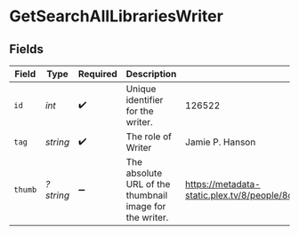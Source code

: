 # GetSearchAllLibrariesWriter


## Fields

| Field                                                                         | Type                                                                          | Required                                                                      | Description                                                                   | Example                                                                       |
| ----------------------------------------------------------------------------- | ----------------------------------------------------------------------------- | ----------------------------------------------------------------------------- | ----------------------------------------------------------------------------- | ----------------------------------------------------------------------------- |
| `id`                                                                          | *int*                                                                         | :heavy_check_mark:                                                            | Unique identifier for the writer.                                             | 126522                                                                        |
| `tag`                                                                         | *string*                                                                      | :heavy_check_mark:                                                            | The role of Writer                                                            | Jamie P. Hanson                                                               |
| `thumb`                                                                       | *?string*                                                                     | :heavy_minus_sign:                                                            | The absolute URL of the thumbnail image for the writer.                       | https://metadata-static.plex.tv/8/people/8d65fa96804802e08f2de09fe014408e.jpg |